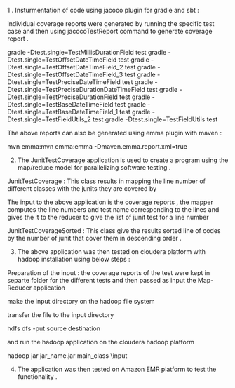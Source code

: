 1 . Insturmentation of code using jacoco plugin for gradle and sbt :

individual coverage reports were generated by running the specific test case and then using jacocoTestReport command to generate 
coverage report . 

gradle  -Dtest.single=TestMillisDurationField test
gradle  -Dtest.single=TestOffsetDateTimeField test
gradle  -Dtest.single=TestOffsetDateTimeField_2 test
gradle  -Dtest.single=TestOffsetDateTimeField_3 test
gradle  -Dtest.single=TestPreciseDateTimeField test
gradle  -Dtest.single=TestPreciseDurationDateTimeField test
gradle  -Dtest.single=TestPreciseDurationField test
gradle  -Dtest.single=TestBaseDateTimeField test
gradle  -Dtest.single=TestBaseDateTimeField_1 test
gradle  -Dtest.single=TestFieldUtils_2 test
gradle  -Dtest.single=TestFieldUtils test

The above reports can also be generated using emma plugin with maven :

mvn emma:mvn emma:emma -Dmaven.emma.report.xml=true

2. The JunitTestCoverage application is used to create a program using the map/reduce model for parallelizing software testing .

JunitTestCoverage : This class results in mapping the line number of different classes with the junits they are covered by 

The input to the above application is the coverage reports , the mapper computes the line numbers and test name corresponding to 
the lines and gives the it to the reducer to give the list of junit test for a line number 

JunitTestCoverageSorted : This class give the results sorted line of codes by the number of junit that cover them in descending order .

3. The above application was then tested on cloudera platform with hadoop installation using below steps :

Preparation of the input : the coverage reports of the test were kept in separte folder for the different tests and then 
passed as input the Map-Reducer application 

make the input directory on the hadoop file system 

transfer the file to the input directory 

hdfs dfs -put source destination

and run the hadoop application on the cloudera hadoop platform 

hadoop jar jar_name.jar main_class \input 

4. The application was then tested on Amazon EMR platform to test the functionality .


